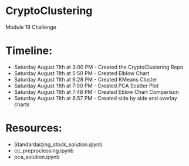 # CryptoClustering
Module 19 Challenge

# Timeline:
* Saturday August 11th at 3:00 PM - Created the CryptoClustering Repo
* Saturday August 11th at 5:50 PM - Created Elblow Chart
* Saturday August 11th at 6:28 PM - Created KMeans Cluster 
* Saturday August 11th at 7:00 PM - Created PCA Scatter Plot
* Saturday August 11th at 7:48 PM - Created Eblow Chart Comparison
* Saturday August 11th at 8:57 PM - Created side by side and overlay charts 

# Resources:
* Standardaizing_stock_solution.ipynb
* cc_preprociessing.ipynb
* pca_solution.ipynb